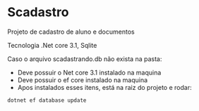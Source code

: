 ﻿# Scadastro

Projeto de cadastro de aluno e documentos

Tecnologia .Net core 3.1, Sqlite


Caso o arquivo scadastrando.db não exista na pasta:

* Deve possuir o Net core 3.1 instalado na maquina
* Deve possuir o ef core instalado na maquina
* Apos instalados esses itens, está na raiz do projeto e rodar:

```
dotnet ef database update
```



